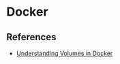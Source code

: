 
# Docker

## References

  * [Understanding Volumes in Docker](https://container-solutions.com/understanding-volumes-docker/)
